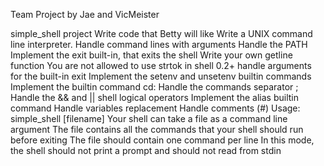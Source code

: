 Team Project by Jae and VicMeister

simple_shell project
Write code that Betty will like
Write a UNIX command line interpreter.
Handle command lines with arguments
Handle the PATH
Implement the exit built-in, that exits the shell
Write your own getline function
You are not allowed to use strtok in shell 0.2+
handle arguments for the built-in exit
Implement the setenv and unsetenv builtin commands
Implement the builtin command cd:
Handle the commands separator ;
Handle the && and || shell logical operators
Implement the alias builtin command
Handle variables replacement
Handle comments (#)
Usage: simple_shell [filename]
Your shell can take a file as a command line argument
The file contains all the commands that your shell should run before exiting
The file should contain one command per line
In this mode, the shell should not print a prompt and should not read from stdin
